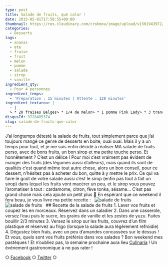 ```yaml
---
type: post
title: Salade de fruits, qué calor !
date: 2015-05-01T17:58:55+00:00
thumbnail: https://res.cloudinary.com/crokmou/image/upload/v1501943972/salade-de-fruits-recette-crokmou-blog-culinaire.jpg
categories: 
  - Desserts
tags: 
  - ananas
  - ete
  - fraise
  - fruit
  - melon
  - pomme
  - salade
  - sirop
  - vanille
ingredient_qty: 
  - Pour 4 personnes
ingredient_temps: 
  - 'Préparation : 15 minutes | Attente : 120 minutes'
ingredient_textarea: |
  - |
  > * 20 fraises Belges> * 1/4 de melon> * 1 pomme Pink Lady> * 3 tranches d'ananas> * 200g d'eau> * 100g de sucre> * 1 gousse de vanille> * 1 càc de zeste de yuzu (facultatif)> * amandes concassées (facultatif)
disqusId: 3728485374
slug: salade-de-fruits-que-calor
---
```


J’ai longtemps détesté la salade de fruits, tout simplement parce que j’ai toujours mangé ce genre de desserts en boite, ouai ouai. Mais il y a un temps pour tout, et je me suis enfin décidé à réaliser MA salade de fruits perso, avec de bons fruits, un bon sirop et ma petite touche perso. Et honnêtement ? C’est un délice ! Pour moi c’est vraiment pas évident de manger des fruits (des légumes aussi d’ailleurs), mais quand ils sont de qualités c’est quand même tout autre chose, alors un bon conseil, pour ce dessert, n’hésitez pas à acheter du bon, quitte à y mettre le prix. Ce qui va faire le goût de votre salade aussi c’est le sirop (enfin pas tout à fait un sirop) dans lequel les fruits vont macérer un peu, et le sirop vous pouvez l’aromatiser à tout : cardamome, citron, fève tonka, sésame… C’est pas grand chose mais cela ajoute un petit plus 🙂 En espérant que ce weekend il fera beau, je vous livre ma petite recette :   ![salade de fruits](http://www.crokmou.com/wp-content/uploads/2015/05/salade-de-fruits-recette-crokmou-blog-culinaire-2.jpg)![salade de fruits](http://www.crokmou.com/wp-content/uploads/2015/05/salade-de-fruits-recette-crokmou-blog-culinaire-1.jpg)   ## Recette de la salade de fruits 1\. Laver vos fruits et coupez les en morceaux. Réservez dans un saladier 2\. Dans une casserole, versez l’eau puis le sucre, les grains de vanille et les zestes de yuzu. Faites bouillir 2/3 minutes 3\. Versez le sirop sur les fruits, couvrez d’un film plastique et réservez au frigo (lorsque la salade aura légèrement refroidie) 4\. Dégustez bien frais, avec un peu d’amandes concassées sur le dessus !   Et vous, quels sont vos fruits préférés dans vos salades ? Bon weekend mes pastèques ! Et n’oubliez pas, la semaine prochaine aura lieu [Culinaria](http://www.crokmou.com/culinaria-2014-un-sacre-festin/) ! Un événement gastronomique à ne pas rater !  

○ [Facebook](https://www.facebook.com/crokmou.blog) ○ [Twitter](https://twitter.com/Crokmou) ○